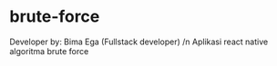 # brute-force
Developer by: Bima Ega (Fullstack developer) /n
Aplikasi react native algoritma brute force
